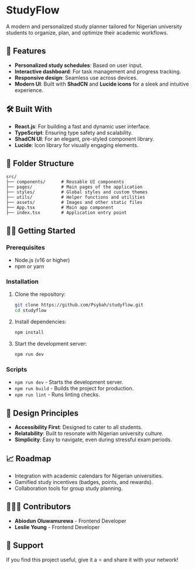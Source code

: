 # StudyFlow

A modern and personalized study planner tailored for Nigerian university students to organize, plan, and optimize their academic workflows.

## 🚀 Features

- **Personalized study schedules**: Based on user input.
- **Interactive dashboard**: For task management and progress tracking.
- **Responsive design**: Seamless use across devices.
- **Modern UI**: Built with **ShadCN** and **Lucide icons** for a sleek and intuitive experience.

## 🛠️ Built With

- **React.js**: For building a fast and dynamic user interface.
- **TypeScript**: Ensuring type safety and scalability.
- **ShadCN UI**: For an elegant, pre-styled component library.
- **Lucide**: Icon library for visually engaging elements.

## 📂 Folder Structure

```
src/
├── components/      # Reusable UI components
├── pages/           # Main pages of the application
├── styles/          # Global styles and custom themes
├── utils/           # Helper functions and utilities
├── assets/          # Images and other static files
├── App.tsx          # Main app component
├── index.tsx        # Application entry point
```

## 🏃‍♀️ Getting Started

### Prerequisites

- Node.js (v16 or higher)
- npm or yarn

### Installation

1. Clone the repository:

   ```bash
   git clone https://github.com/Psybah/studyflow.git
   cd studyflow
   ```

2. Install dependencies:

   ```bash
   npm install
   ```

3. Start the development server:

   ```bash
   npm run dev
   ```

### Scripts

- `npm run dev` - Starts the development server.
- `npm run build` - Builds the project for production.
- `npm run lint` - Runs linting checks.

## 🎨 Design Principles

- **Accessibility First**: Designed to cater to all students.
- **Relatability**: Built to resonate with Nigerian university culture.
- **Simplicity**: Easy to navigate, even during stressful exam periods.

## 📈 Roadmap

- Integration with academic calendars for Nigerian universities.
- Gamified study incentives (badges, points, and rewards).
- Collaboration tools for group study planning.

## 🧑‍🤝‍🧑 Contributors

- **Abiodun Oluwamurewa** - Frontend Developer
- **Leslie Young** - Frontend Developer

## 🌟 Support

If you find this project useful, give it a ⭐️ and share it with your network!
